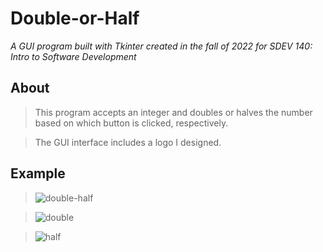 # Double-or-Half

*A GUI program built with Tkinter created in the fall of 2022 for SDEV 140: Intro to Software Development*

## About
> This program accepts an integer and doubles or halves the number based on which button is clicked, respectively.

> The GUI interface includes a logo I designed.

## Example

> ![double-half](https://user-images.githubusercontent.com/126116482/223566288-0161a88e-7a17-4f71-98e1-1c813ee6d43f.png)

> ![double](https://user-images.githubusercontent.com/126116482/223566330-1c20abf3-d6e7-42a4-9366-da4c1775345c.png)

> ![half](https://user-images.githubusercontent.com/126116482/223566377-fd0623fb-0fe3-4d5e-8a73-022dd7f84c46.png)
